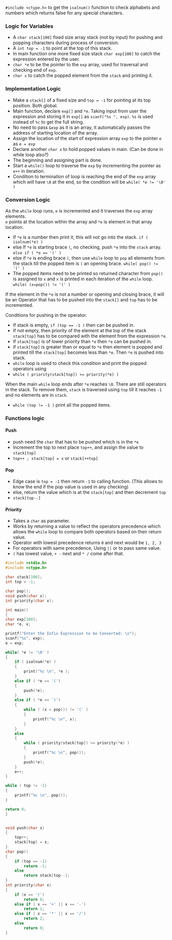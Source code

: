 
`#include <ctype.h>` to get the `isalnum()` function to check alphabets and numbers which returns false for any special characters.

### Logic for Variables

* A `char stack[100]` fixed size array stack (not by input) for pushing and popping characters during process of conversion.
* A `int top = -1` to point at the top of this stack.
* In main function one more fixed size stack `char exp[100]` to catch the expression entered by the user.
* `char *e` to be the pointer to the `exp` array, used for traversal and checking end of `exp`.
* `char x` to catch the popped element from the `stack` and printing it. 

### Implementation Logic

* Make a `stack[]` of a fixed size and `top = -1` for pointing at its top position. Both global.
* Main function, declare `exp[]` and `*e`. Taking input from user the expression and storing it in `exp[]` as `scanf("%s ", exp)`.  `%s` is used instead of `%c` to get the full string.
* No need to pass `&exp` as it is an array, it automatically passes the address of starting location of the array.
* Assign the location of the start of expression array `exp` to the pointer `e` as `e = exp`
* Declare another `char x` to hold popped values in main. (Can be done in while loop also?)
* The beginning and assigning part is done.
* Start a `while()` loop to traverse the `exp` by incrementing the pointer as `e++` in iteration. 
* Condition to termination of loop is reaching the end of the `exp` array which will have `\0` at the end, so the condition will be `while( *e != '\0' )`

### Conversion Logic

As the `while` loop runs, `e` is incremented and it traverses the `exp` array elements.    
`e` points at the location within the array and `*e` is element in that array location.
* If `*e` is a number then print it, this will not go into the stack.  `if ( isalnum(*e) )`
* else If `*e` is starting brace `(`, no checking, push `*e` into the `stack` array.  `else if ( *e == '(' )`
* else if `*e` is ending brace `)`, then use `while` loop to `pop` all elements from the stack till the popped item is `(` an opening brace. `while( pop() != '(' )`
* The popped items need to be printed so returned character from `pop()` is assigned to `x` and `x` is printed in each iteration of the `while` loop. `while( (x=pop()) != '(' )`

If the element in the `*e` is not a number or opening and closing brace, it will be an Operator that has to be pushed into the `stack[]` and `top` has to be incremented.    

Conditions for pushing in the operator.    
* If stack is empty, `if (top == -1 )` then can be pushed in.
* If not empty, then priority of the element at the top of the stack `stack[top]` has to be compared with the element from the expression `*e`.
* If `stack[top]` is of lower priority than `*e` then `*e` can be pushed in.
* if `stack[top]` is greater than or equal to `*e` then element is popped and printed till the `stack[top]` becomes less than `*e`. Then `*e` is pushed into stack.
* `while` loop is used to check this condition and print the popped operators using 
* `while ( priority(stack[top]) >= priority(*e) )`

When the main `while` loop ends after `*e` reaches `\0`. There are still operators in the stack.
To remove them, `stack` is traversed using `top` till it reaches `-1` and no elements are in `stack`.
* `while (top != -1 )` print all the popped items.

### Functions logic

#### Push
* push need the `char` that has to be pushed which is in the `*e`
* Increment the top to next place `top++`, and assign the value to `stack[top]`
* `top++ ; stack[top] = x`   or `stack[++top]`

#### Pop
* Edge case is `top = -1` then return `-1` to calling function. (This allows to know the end if the pop value is used in any checking)
* else, return the value which is at the `stack[top]` and then decrement `top`
* `stack[top--]`

#### Priority
* Takes a `char` as parameter.
* Works by returning a value to reflect the operators precedence which allows the `while` loop to compare both operators based on their return value.
* Operator with lowest precedence returns `0` and next would be `1, 2, 3`
* For operators with same precedence, Using `||` or to pass same value.
* `(` has lowest value, `+ -` next and `* /` come after that.

```c
#include <stdio.h>
#include <ctype.h>

char stack[100];
int top = -1;

char pop();
void push(char x);
int priority(char x);

int main()
{
char exp[100];
char *e, x;

printf("Enter the Infix Expression to be Converted: \n");
scanf("%s", exp);
e = exp;

while( *e != '\0' )
{
	if ( isalnum(*e) )
	{
		print("%c \n", *e );
	}
	else if ( *e == '(')
	{
		push(*e);
	}
	else if ( *e == ')')
	{
		while ( (x = pop()) != '(' )
		{
			printf("%c \n", x);
		}
	}
	else 
	{
		while ( priority(stack[top]) >= priority(*e) )
		{
			printf("%c \n", pop());
		}
		push(*e);
	}
	e++;
}

while ( top != -1)
{
	printf("%c \n", pop());
}

return 0;
}


void push(char x)
{
	top++;
	stack[top] = x;
}
char pop()
{
	if (top == -1)
		return -1;
	else
		return stack[top--];
}
int priority(char x)
{
	if (x == '(')
		return 0;
	else if ( x == '+' || x == '-')
		return 1;
	else if ( x == '*' || x == '/')
		return 2;
	else 
		return 0;
}
```